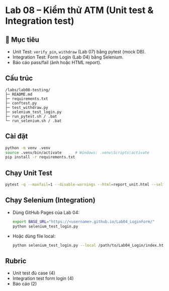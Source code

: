 # Lab 08 – Kiểm thử ATM (Unit test & Integration test)

## 🎯 Mục tiêu
- Unit Test: `verify_pin`, `withdraw` (Lab 07) bằng pytest (mock DB).
- Integration Test: Form Login (Lab 04) bằng Selenium.
- Báo cáo pass/fail (ảnh hoặc HTML report).

## Cấu trúc
```
/labs/lab08-testing/
├─ README.md
├─ requirements.txt
├─ conftest.py
├─ test_withdraw.py
├─ selenium_test_login.py
├─ run_pytest.sh / .bat
└─ run_selenium.sh / .bat
```

## Cài đặt
```bash
python -m venv .venv
source .venv/bin/activate      # Windows: .venv\Scripts\activate
pip install -r requirements.txt
```

## Chạy Unit Test
```bash
pytest -q --maxfail=1 --disable-warnings --html=report_unit.html --self-contained-html
```

## Chạy Selenium (Integration)
- Dùng GitHub Pages của Lab 04: 
  ```bash
  export BASE_URL="https://<username>.github.io/Lab04_LoginForm/"
  python selenium_test_login.py
  ```
- Hoặc dùng file local:
  ```bash
  python selenium_test_login.py --local /path/to/Lab04_Login/index.html
  ```

## Rubric
- Unit test đủ case (4)
- Integration test form login (4)
- Báo cáo (2)
